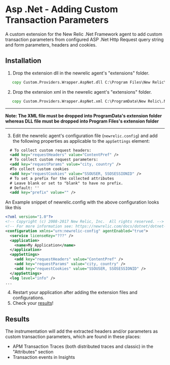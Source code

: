 # Asp .Net - Adding Custom Transaction Parameters

A custom extension for the New Relic .Net Framework agent to add custom transaction parameters from configured ASP .Net Http Request query string and form parameters, headers and cookies.

## Installation

1. Drop the extension dll in the newrelic agent's "extensions" folder.

```cmd
   copy Custom.Providers.Wrapper.AspNet.dll C:\Program Files\New Relic\.NET Agent\Extensions\
```

2. Drop the extension xml in the newrelic agent's "extensions" folder.

```cmd
   copy Custom.Providers.Wrapper.AspNet.xml C:\ProgramData\New Relic\.NET Agent\Extensions
```

***
**Note: The XML file must be dropped into ProgramData's extension folder whereas DLL file must be dropped into Program Files's extension folder**
***

3. Edit the newrelic agent's configuration file (`newrelic.config`) and add the following properties as applicable to the `appSettings` element:

```xml
  # To collect custom request headers:
  <add key="requestHeaders" value="ContentPref" />
  # To collect custom request parameters:
  <add key="requestParams" value="city, country" />
  #To collect custom cookies
  <add key="requestCookies" value="SSOUSER, SSOSESSIONID" />
  # To set a prefix for the collected attributes
  # Leave blank or set to "blank" to have no prefix.
  # Default: ''
  <add key="prefix" value="" />
```

An Example snippet of newrelic.config with the above configuration looks like this

```xml
<?xml version="1.0"?>
<!-- Copyright (c) 2008-2017 New Relic, Inc.  All rights reserved. -->
<!-- For more information see: https://newrelic.com/docs/dotnet/dotnet-agent-configuration -->
<configuration xmlns="urn:newrelic-config" agentEnabled="true">
  <service licenseKey="???" />
  <application>
    <name>My Application</name>
  </application>
  <appSettings>
    <add key="requestHeaders" value="ContentPref" />
    <add key="requestParams" value="city, country" />
	<add key="requestCookies" value="SSOUSER, SSOSESSIONID" />
  </appSettings>
  <log level="info" />
...
```
4. Restart your application after adding the extension files and configurations.
3. Check your [results](#results)!

## Results

The instrumentation will add the extracted headers and/or parameters as custom transaction parameters, which are found in these places:

- APM Transaction Traces (both distributed traces and classic) in the "Attributes" section
- Transaction events in Insights




